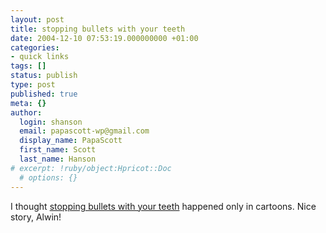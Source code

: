 ```yaml
---
layout: post
title: stopping bullets with your teeth
date: 2004-12-10 07:53:19.000000000 +01:00
categories:
- quick links
tags: []
status: publish
type: post
published: true
meta: {}
author:
  login: shanson
  email: papascott-wp@gmail.com
  display_name: PapaScott
  first_name: Scott
  last_name: Hanson
# excerpt: !ruby/object:Hpricot::Doc
  # options: {}
---
```

<p>I thought <a title="code: theWebSocket; :<br />
Why you should always brush your teeth" href="http://ahawkins.org/2004/12/09.html">stopping bullets with your teeth</a> happened only in cartoons. Nice story, Alwin!</p>
